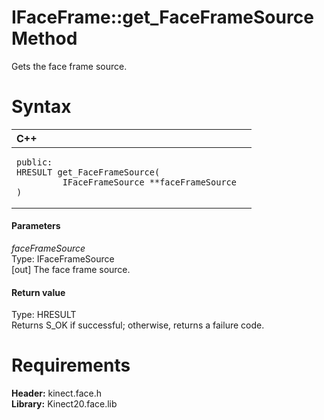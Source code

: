 IFaceFrame::get\_FaceFrameSource Method  
=======================================  

Gets the face frame source. <span id="syntaxSection"></span>

Syntax  
======  

<table>
<colgroup>
<col width="100%" />
</colgroup>
<thead>
<tr class="header">
<th align="left">C++</th>
</tr>
</thead>
<tbody>
<tr class="odd">
<td align="left"><pre><code>public:  
HRESULT get_FaceFrameSource(  
         IFaceFrameSource **faceFrameSource  
)</code></pre></td>
</tr>
</tbody>
</table>

<span id="ID4EG"></span>
#### Parameters  

*faceFrameSource*    
Type: IFaceFrameSource  
[out] The face frame source.  

<span id="ID4EP"></span>
#### Return value  

Type: HRESULT  
Returns S\_OK if successful; otherwise, returns a failure code.  

<span id="requirements"></span>

Requirements  
============  

**Header:** kinect.face.h  
**Library:** Kinect20.face.lib  



<!--Please do not edit the data in the comment block below.-->
<!--
TOCTitle : get_FaceFrameSource Method
RLTitle : IFaceFrame::get_FaceFrameSource Method
KeywordK : get_FaceFrameSource method
KeywordK : IFaceFrame::get_FaceFrameSource method
KeywordF : IFaceFrame::get_FaceFrameSource
KeywordF : get_FaceFrameSource
KeywordF : Microsoft.Kinect.face.IFaceFrame.get_FaceFrameSource(IFaceFrameSource@)
KeywordA : M:Microsoft.Kinect.face.IFaceFrame.get_FaceFrameSource(IFaceFrameSource@)
AssetID : M:Microsoft.Kinect.face.IFaceFrame.get_FaceFrameSource(IFaceFrameSource@)
Locale : en-us
CommunityContent : 1
APIType : Managed
APILocation : 
APIName : Microsoft.Kinect.face.IFaceFrame::get_FaceFrameSource
TargetOS : Windows
TopicType : kbSyntax
DevLang : C++
DocSet : K4Wv2
ProjType : K4Wv2Proj
Technology : Kinect for Windows
Product : Kinect for Windows SDK v2
productversion : 20
-->
